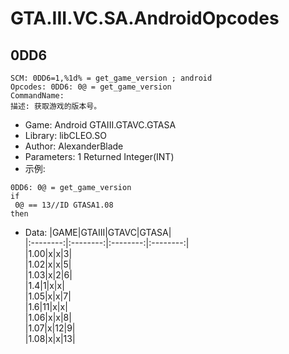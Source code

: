 # GTA.III.VC.SA.AndroidOpcodes

## 0DD6
    SCM: 0DD6=1,%1d% = get_game_version ; android  
    Opcodes: 0DD6: 0@ = get_game_version  
    CommandName:  
    描述: 获取游戏的版本号。
* Game: Android GTAIII.GTAVC.GTASA  
* Library: libCLEO.SO  
* Author: AlexanderBlade  
* Parameters: 1  Returned Integer(INT)
* 示例:
```
0DD6: 0@ = get_game_version
if  
 0@ == 13//ID GTASA1.08  
then
```
* Data:
|GAME|GTAIII|GTAVC|GTASA|  
|:--------:|:--------:|:--------:|:--------:|  
|1.00|x|x|3|  
|1.02|x|x|5|  
|1.03|x|2|6|  
|1.4|1|x|x|  
|1.05|x|x|7|  
|1.6|11|x|x|  
|1.06|x|x|8|  
|1.07|x|12|9|  
|1.08|x|x|13|
